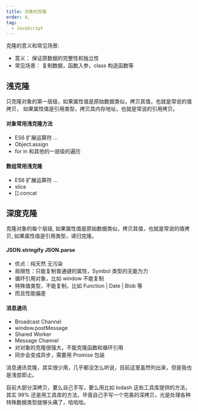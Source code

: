 ```yaml
---
title: 对象的克隆
order: 4,
tag:
  - JavaScript
---
```


克隆的意义和常见场景:

- 意义： 保证原数据的完整性和独立性
- 常见场景： 复制数据，函数入参，class 构造函数等

## 浅克隆

只克隆对象的第一层级，如果属性值是原始数据类似，拷贝其值，也就是常说的值拷贝，
如果属性值是引用类型，拷贝其内存地址，也就是常说的引用拷贝。

#### 对象常用浅克隆方法

- ES6 扩展运算符 ...
- Object.assign
- for in 和其他的一层级的遍历

#### 数组常用浅克隆

- ES6 扩展运算符 ...
- slice
- [].concat

## 深度克隆

克隆对象的每个层级, 如果属性值是原始数据类似，拷贝其值，也就是常说的值拷贝, 如果属性值是引用类型，递归克隆。

#### JSON.stringify JSON.parse

- 优点：纯天然 无污染
- 局限性：只能复制普通键的属性，Symbol 类型的无能为力
- 循环引用对象，比如 window 不能复制
- 特殊值类型，不能复制，比如 Function | Date | Blob 等
- 而且性能偏差

#### 消息通讯

- Broadcast Channel
- window.postMessage
- Shared Worker
- Message Channel
- 对对象的克隆很强大，不能克隆函数和循环引用
- 同步会变成异步，需要用 Promise 包装

消息通讯克隆，其实很少用，几乎都没怎么听说，目前这里虽然列出来，但是我也是浅尝即止。

目前大部分深拷贝，要么自己手写，要么用比如 lodash 这些工具库提供的方法，其实 99% 还是用工具库的方法，毕竟自己手写一个完美的深拷贝，光是处理各种特殊数据类型就够头痛了，哈哈哈。
